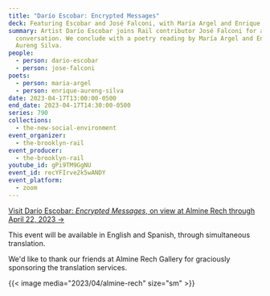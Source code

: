 ```yaml
---
title: "Darío Escobar: Encrypted Messages"
deck: Featuring Escobar and José Falconi, with María Argel and Enrique Aureng Silva
summary: Artist Darío Escobar joins Rail contributor José Falconi for a
  conversation. We conclude with a poetry reading by María Argel and Enrique
  Aureng Silva.
people:
  - person: dario-escobar
  - person: jose-falconi
poets:
  - person: maria-argel
  - person: enrique-aureng-silva
date: 2023-04-17T13:00:00-0500
end_date: 2023-04-17T14:30:00-0500
series: 790
collections:
  - the-new-social-environment
event_organizer:
  - the-brooklyn-rail
event_producer:
  - the-brooklyn-rail
youtube_id: gPi9TM9GgNU
event_id: recYFIrve2k5wANDY
event_platform:
  - zoom
---
```

[Visit Darío Escobar: *Encrypted Messages*, on view at Almine Rech through April 22, 2023 →](https://www.alminerech.com/exhibitions/9914-dario-escobar#:~:text=Almine%20Rech%20New%20York%20is,9%20to%20April%2022%2C%202023.)

T﻿his event will be available in English and Spanish, through simultaneous translation. 

W﻿e'd like to thank our friends at Almine Rech Gallery for graciously sponsoring the translation services.

{{< image media="2023/04/almine-rech" size="sm" >}}